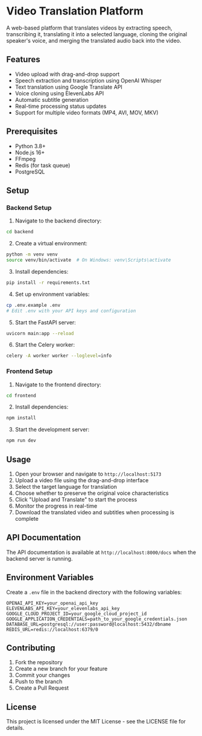 # Video Translation Platform

A web-based platform that translates videos by extracting speech, transcribing it, translating it into a selected language, cloning the original speaker's voice, and merging the translated audio back into the video.

## Features

- Video upload with drag-and-drop support
- Speech extraction and transcription using OpenAI Whisper
- Text translation using Google Translate API
- Voice cloning using ElevenLabs API
- Automatic subtitle generation
- Real-time processing status updates
- Support for multiple video formats (MP4, AVI, MOV, MKV)

## Prerequisites

- Python 3.8+
- Node.js 16+
- FFmpeg
- Redis (for task queue)
- PostgreSQL

## Setup

### Backend Setup

1. Navigate to the backend directory:
```bash
cd backend
```

2. Create a virtual environment:
```bash
python -m venv venv
source venv/bin/activate  # On Windows: venv\Scripts\activate
```

3. Install dependencies:
```bash
pip install -r requirements.txt
```

4. Set up environment variables:
```bash
cp .env.example .env
# Edit .env with your API keys and configuration
```

5. Start the FastAPI server:
```bash
uvicorn main:app --reload
```

6. Start the Celery worker:
```bash
celery -A worker worker --loglevel=info
```

### Frontend Setup

1. Navigate to the frontend directory:
```bash
cd frontend
```

2. Install dependencies:
```bash
npm install
```

3. Start the development server:
```bash
npm run dev
```

## Usage

1. Open your browser and navigate to `http://localhost:5173`
2. Upload a video file using the drag-and-drop interface
3. Select the target language for translation
4. Choose whether to preserve the original voice characteristics
5. Click "Upload and Translate" to start the process
6. Monitor the progress in real-time
7. Download the translated video and subtitles when processing is complete

## API Documentation

The API documentation is available at `http://localhost:8000/docs` when the backend server is running.

## Environment Variables

Create a `.env` file in the backend directory with the following variables:

```env
OPENAI_API_KEY=your_openai_api_key
ELEVENLABS_API_KEY=your_elevenlabs_api_key
GOOGLE_CLOUD_PROJECT_ID=your_google_cloud_project_id
GOOGLE_APPLICATION_CREDENTIALS=path_to_your_google_credentials.json
DATABASE_URL=postgresql://user:password@localhost:5432/dbname
REDIS_URL=redis://localhost:6379/0
```

## Contributing

1. Fork the repository
2. Create a new branch for your feature
3. Commit your changes
4. Push to the branch
5. Create a Pull Request

## License

This project is licensed under the MIT License - see the LICENSE file for details. 